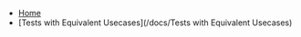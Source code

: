 <!-- docs/_sidebar.md -->

- [Home](/readme.md)
- [Tests with Equivalent Usecases](/docs/Tests with Equivalent Usecases)

